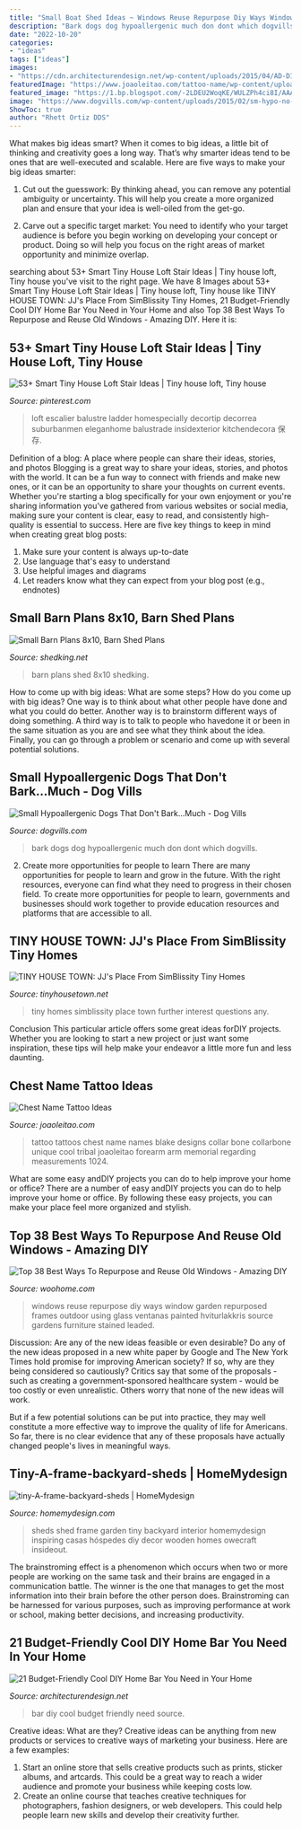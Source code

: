 ```yaml
---
title: "Small Boat Shed Ideas ~ Windows Reuse Repurpose Diy Ways Window Garden Repurposed Frames Outdoor Using Glass Ventanas Painted Hviturlakkris Source Gardens Furniture Stained Leaded"
description: "Bark dogs dog hypoallergenic much don dont which dogvills"
date: "2022-10-20"
categories:
- "ideas"
tags: ["ideas"]
images:
- "https://cdn.architecturendesign.net/wp-content/uploads/2015/04/AD-DIY-Home-Bar-21.jpg"
featuredImage: "https://www.joaoleitao.com/tattoo-name/wp-content/uploads/chest-tattoo-kids-names-ideas.jpg"
featured_image: "https://1.bp.blogspot.com/-2LDEU2WoqKE/WULZPh4ci8I/AAAAAAAAYVg/qI3j85l7fW0z5DZDvxltybcmjilCUd-iwCLcBGAs/s1600/simblissity-tiny-homes-6.jpg"
image: "https://www.dogvills.com/wp-content/uploads/2015/02/sm-hypo-no-bark-text-fb.jpg"
ShowToc: true
author: "Rhett Ortiz DDS"
---
```



What makes big ideas smart?
When it comes to big ideas, a little bit of thinking and creativity goes a long way. That’s why smarter ideas tend to be ones that are well-executed and scalable. Here are five ways to make your big ideas smarter:
1. Cut out the guesswork: By thinking ahead, you can remove any potential ambiguity or uncertainty. This will help you create a more organized plan and ensure that your idea is well-oiled from the get-go.

2. Carve out a specific target market: You need to identify who your target audience is before you begin working on developing your concept or product. Doing so will help you focus on the right areas of market opportunity and minimize overlap.


	

		
searching about 53+ Smart Tiny House Loft Stair Ideas | Tiny house loft, Tiny house you've visit to the right page. We have 8 Images about 53+ Smart Tiny House Loft Stair Ideas | Tiny house loft, Tiny house like TINY HOUSE TOWN: JJ&#039;s Place From SimBlissity Tiny Homes, 21 Budget-Friendly Cool DIY Home Bar You Need in Your Home and also Top 38 Best Ways To Repurpose and Reuse Old Windows - Amazing DIY. Here it is:
		
    
## 53+ Smart Tiny House Loft Stair Ideas | Tiny House Loft, Tiny House

<img loading=lazy src="https://i.pinimg.com/736x/3b/9f/6d/3b9f6d75cdfab16f22c10a043f788ebe.jpg" onerror="this.onerror=null;this.src='https://tse4.mm.bing.net/th?id=OIP.BaKx3sRTej3bysldboJuHAHaLE&amp;pid=15.1';" alt="53+ Smart Tiny House Loft Stair Ideas | Tiny house loft, Tiny house">

_Source: pinterest.com_

>loft escalier balustre ladder homespecially decortip decorrea suburbanmen eleganhome balustrade insidexterior kitchendecora 保存. 

	

Definition of a blog: A place where people can share their ideas, stories, and photos
Blogging is a great way to share your ideas, stories, and photos with the world. It can be a fun way to connect with friends and make new ones, or it can be an opportunity to share your thoughts on current events. Whether you're starting a blog specifically for your own enjoyment or you're sharing information you've gathered from various websites or social media, making sure your content is clear, easy to read, and consistently high-quality is essential to success. Here are five key things to keep in mind when creating great blog posts: 
1. Make sure your content is always up-to-date 
2. Use language that's easy to understand 
3. Use helpful images and diagrams 
4. Let readers know what they can expect from your blog post (e.g., endnotes) 

    
## Small Barn Plans 8x10, Barn Shed Plans

<img loading=lazy src="http://www.shedking.net/images/heinrich-8x10bs-600.jpg" onerror="this.onerror=null;this.src='https://tse4.mm.bing.net/th?id=OIP.NI4cRKgJOjbpcI8fJvwGCAHaJ7&amp;pid=15.1';" alt="Small Barn Plans 8x10, Barn Shed Plans">

_Source: shedking.net_

>barn plans shed 8x10 shedking. 

	

How to come up with big ideas: What are some steps?
How do you come up with big ideas? One way is to think about what other people have done and what you could do better. Another way is to brainstorm different ways of doing something. A third way is to talk to people who havedone it or been in the same situation as you are and see what they think about the idea. Finally, you can go through a problem or scenario and come up with several potential solutions.

    
## Small Hypoallergenic Dogs That Don&#039;t Bark...Much - Dog Vills

<img loading=lazy src="https://www.dogvills.com/wp-content/uploads/2015/02/sm-hypo-no-bark-text-fb.jpg" onerror="this.onerror=null;this.src='https://tse3.mm.bing.net/th?id=OIP._rQk8qtIOUFXmgIZf5ePkAHaFR&amp;pid=15.1';" alt="Small Hypoallergenic Dogs That Don&#039;t Bark...Much - Dog Vills">

_Source: dogvills.com_

>bark dogs dog hypoallergenic much don dont which dogvills. 

	

2) Create more opportunities for people to learn
There are many opportunities for people to learn and grow in the future. With the right resources, everyone can find what they need to progress in their chosen field. To create more opportunities for people to learn, governments and businesses should work together to provide education resources and platforms that are accessible to all.

    
## TINY HOUSE TOWN: JJ&#039;s Place From SimBlissity Tiny Homes

<img loading=lazy src="https://1.bp.blogspot.com/-2LDEU2WoqKE/WULZPh4ci8I/AAAAAAAAYVg/qI3j85l7fW0z5DZDvxltybcmjilCUd-iwCLcBGAs/s1600/simblissity-tiny-homes-6.jpg" onerror="this.onerror=null;this.src='https://tse4.mm.bing.net/th?id=OIP.DI7KngGv0oI6Z_cTL2MbFQHaLH&amp;pid=15.1';" alt="TINY HOUSE TOWN: JJ&#039;s Place From SimBlissity Tiny Homes">

_Source: tinyhousetown.net_

>tiny homes simblissity place town further interest questions any. 

	

Conclusion
This particular article offers some great ideas forDIY projects. Whether you are looking to start a new project or just want some inspiration, these tips will help make your endeavor a little more fun and less daunting.

    
## Chest Name Tattoo Ideas

<img loading=lazy src="https://www.joaoleitao.com/tattoo-name/wp-content/uploads/chest-tattoo-kids-names-ideas.jpg" onerror="this.onerror=null;this.src='https://tse3.mm.bing.net/th?id=OIP.QHF_dlafcYuG_UiZSZzuzwHaJ4&amp;pid=15.1';" alt="Chest Name Tattoo Ideas">

_Source: joaoleitao.com_

>tattoo tattoos chest name names blake designs collar bone collarbone unique cool tribal joaoleitao forearm arm memorial regarding measurements 1024. 

	

What are some easy andDIY projects you can do to help improve your home or office?
There are a number of easy andDIY projects you can do to help improve your home or office. By following these easy projects, you can make your place feel more organized and stylish.

    
## Top 38 Best Ways To Repurpose And Reuse Old Windows - Amazing DIY

<img loading=lazy src="http://www.woohome.com/wp-content/uploads/2014/11/reuse-old-windows-15.jpg" onerror="this.onerror=null;this.src='https://tse3.mm.bing.net/th?id=OIP.zfxJByGW_6hRLKOYnDgRRAHaLH&amp;pid=15.1';" alt="Top 38 Best Ways To Repurpose and Reuse Old Windows - Amazing DIY">

_Source: woohome.com_

>windows reuse repurpose diy ways window garden repurposed frames outdoor using glass ventanas painted hviturlakkris source gardens furniture stained leaded. 

	

Discussion: Are any of the new ideas feasible or even desirable?
Do any of the new ideas proposed in a new white paper by Google and The New York Times hold promise for improving American society? If so, why are they being considered so cautiously?
Critics say that some of the proposals - such as creating a government-sponsored healthcare system - would be too costly or even unrealistic. Others worry that none of the new ideas will work.

But if a few potential solutions can be put into practice, they may well constitute a more effective way to improve the quality of life for Americans. So far, there is no clear evidence that any of these proposals have actually changed people's lives in meaningful ways.

    
## Tiny-A-frame-backyard-sheds | HomeMydesign

<img loading=lazy src="https://homemydesign.com/wp-content/uploads/2018/08/tiny-A-frame-backyard-sheds.jpg" onerror="this.onerror=null;this.src='https://tse2.mm.bing.net/th?id=OIP.znhWDYr9ICMNneCFdfp9XAHaLI&amp;pid=15.1';" alt="tiny-A-frame-backyard-sheds | HomeMydesign">

_Source: homemydesign.com_

>sheds shed frame garden tiny backyard interior homemydesign inspiring casas hóspedes diy decor wooden homes owecraft insideout. 

	

The brainstroming effect is a phenomenon which occurs when two or more people are working on the same task and their brains are engaged in a communication battle. The winner is the one that manages to get the most information into their brain before the other person does. Brainstroming can be harnessed for various purposes, such as improving performance at work or school, making better decisions, and increasing productivity.

    
## 21 Budget-Friendly Cool DIY Home Bar You Need In Your Home

<img loading=lazy src="https://cdn.architecturendesign.net/wp-content/uploads/2015/04/AD-DIY-Home-Bar-21.jpg" onerror="this.onerror=null;this.src='https://tse4.mm.bing.net/th?id=OIP.XwpHCRQO3F6vSTV4U4J0eQHaJ4&amp;pid=15.1';" alt="21 Budget-Friendly Cool DIY Home Bar You Need in Your Home">

_Source: architecturendesign.net_

>bar diy cool budget friendly need source. 

	

Creative ideas: What are they?
Creative ideas can be anything from new products or services to creative ways of marketing your business. Here are a few examples:
1. Start an online store that sells creative products such as prints, sticker albums, and artcards. This could be a great way to reach a wider audience and promote your business while keeping costs low.
2. Create an online course that teaches creative techniques for photographers, fashion designers, or web developers. This could help people learn new skills and develop their creativity further.

